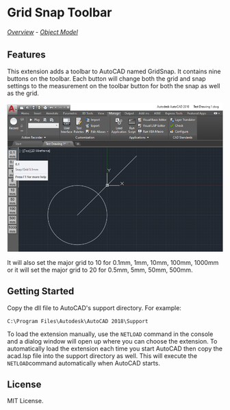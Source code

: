 ﻿# Grid Snap Toolbar
###### [Overview](./README.md) \- [Object Model](./GridSnapToolbar/Docs/ObjectModel.md)  
## Features
This extension adds a toolbar to AutoCAD named GridSnap. It contains nine buttons on the toolbar.
Each button will change both the grid and snap settings to the measurement on the toolbar button for both the snap as well as the grid.

![GridSnap Toolbar](./GridSnapToolbar/Docs/AutoCADToolbar.png "GridSnap Toolbar")

It will also set the major grid to 10 for 0.1mm, 1mm, 10mm, 100mm, 1000mm or it will set the major grid to 20 for 0.5mm, 5mm, 50mm, 500mm.

## Getting Started

Copy the dll file to AutoCAD's support directory. For example:

    C:\Program Files\Autodesk\AutoCAD 2018\Support

To load the extension manually, use the `NETLOAD` command in the console and a dialog window will open up where you can choose the extension.
To automatically load the extension each time you start AutoCAD then copy the acad.lsp file into the support directory as well. 
This will execute the `NETLOAD`command automatically when AutoCAD starts.

## License

MIT License.